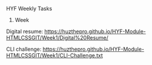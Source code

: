 HYF Weekly Tasks

1. Week

Digital resume: https://huzthepro.github.io/HYF-Module-HTMLCSSGIT/Week1/Digital%20Resume/

CLI challenge: https://huzthepro.github.io/HYF-Module-HTMLCSSGIT/Week1/CLI-Challenge.txt
